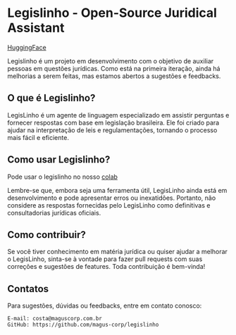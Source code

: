 # Legislinho - Open-Source Juridical Assistant
[HuggingFace](https://huggingface.co/MagusCorp/legislinho)

Legislinho é um projeto em desenvolvimento com o objetivo de auxiliar pessoas em questões jurídicas. Como está na primeira iteração, ainda há melhorias a serem feitas, mas estamos abertos a sugestões e feedbacks.

## O que é Legislinho?

LegisLinho é um agente de linguagem especializado em assistir perguntas e fornecer respostas com base em legislação brasileira. Ele foi criado para ajudar na interpretação de leis e regulamentações, tornando o processo mais fácil e eficiente.

## Como usar Legislinho?
Pode usar o legislinho no nosso [colab](https://colab.research.google.com/drive/1xeGhYTUt19TJgq0tn5LAHogEfumAJ3vj?usp=drive_link)



Lembre-se que, embora seja uma ferramenta útil, LegisLinho ainda está em desenvolvimento e pode apresentar erros ou inexatidões. Portanto, não considere as respostas fornecidas pelo LegisLinho como definitivas e consultadorias jurídicas oficiais.

## Como contribuir?

Se você tiver conhecimento em matéria jurídica ou quiser ajudar a melhorar o LegisLinho, sinta-se à vontade para fazer pull requests com suas correções e sugestões de features. Toda contribuição é bem-vinda!

## Contatos

Para sugestões, dúvidas ou feedbacks, entre em contato conosco:


    E-mail: costa@maguscorp.com.br
    GitHub: https://github.com/magus-corp/legislinho

